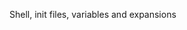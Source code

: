 Shell, init files, variables and expansions


























































































